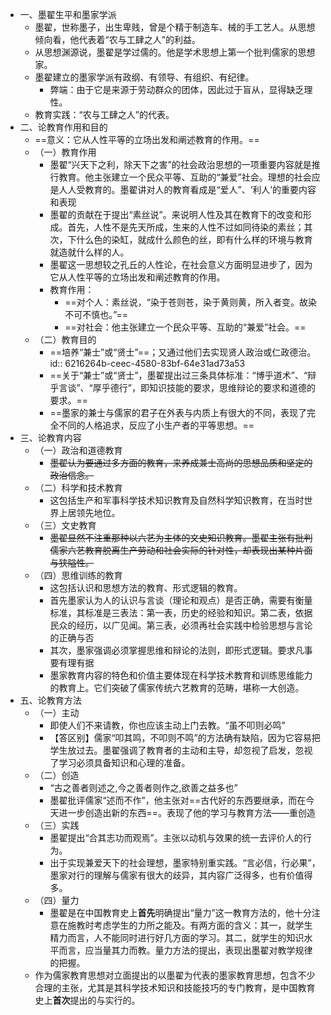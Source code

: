 - 一、墨翟生平和墨家学派
	- 墨翟，世称墨子，出生卑贱，曾是个精于制造车、械的手工艺人。从思想倾向看，他代表着“农与工肆之人”的利益。
	- 从思想渊源说，墨翟是学过儒的。他是学术思想上第一个批判儒家的思想家。
	- 墨翟建立的墨家学派有政纲、有领导、有组织、有纪律。
		- 弊端：由于它是来源于劳动群众的团体，因此过于盲从，显得缺乏理性。
	- 教育实践：“农与工肆之人”的代表。
- 二、论教育作用和目的
	- ==意义：它从人性平等的立场出发和阐述教育的作用。==
	- （一）教育作用
		- 墨翟“兴天下之利，除天下之害”的社会政治思想的一项重要内容就是推行教育。他主张建立一个民众平等、互助的“兼爱”社会。理想的社会应是人人受教育的。墨翟讲对人的教育看成是“爱人”、‘利人’的重要内容和表现
		- 墨翟的贡献在于提出“素丝说”。来说明人性及其在教育下的改变和形成。首先，人性不是先天所成，生来的人性不过如同待染的素丝；其次，下什么色的染缸，就成什么颜色的丝，即有什么样的环境与教育就造就什么样的人。
		- 墨翟这一思想较之孔丘的人性论，在社会意义方面明显进步了，因为它从人性平等的立场出发和阐述教育的作用。
		- 教育作用：
			- ==对个人：素丝说，“染于苍则苍，染于黄则黄，所入者变。故染不可不慎也。”==
			- ==对社会：他主张建立一个民众平等、互助的“兼爱”社会。==
	- （二）教育目的
		- ==培养“兼士”或“贤士”==；又通过他们去实现贤人政治或仁政德治。
		  id:: 6216264b-ceec-4580-83bf-64e31ad73a53
		- ==关于“兼士”或“贤士”，墨翟提出过三条具体标准：“博乎道术”、“辩乎言谈”、“厚乎德行”，即知识技能的要求，思维辩论的要求和道德的要求。==
		- ==墨家的兼士与儒家的君子在外表与内质上有很大的不同，表现了完全不同的人格追求，反应了小生产者的平等思想。==
- 三、论教育内容
	- （一）政治和道德教育
		- ~~墨翟认为要通过多方面的教育，来养成兼士高尚的思想品质和坚定的政治信念。~~
	- （二）科学和技术教育
		- 这包括生产和军事科学技术知识教育及自然科学知识教育，在当时世界上居领先地位。
	- （三）文史教育
		- ~~墨翟显然不注重那种以六艺为主体的文史知识教育。墨翟主张有批判儒家六艺教育脱离生产劳动和社会实际的针对性，却表现出某种片面与狭隘性。~~
	- （四）思维训练的教育
		- 这包括认识和思想方法的教育、形式逻辑的教育。
		- 首先墨家认为人的认识与言谈（理论和观点）是否正确，需要有衡量标准，其标准是三表法：第一表，历史的经验和知识。第二表，依据民众的经历，以广见闻。第三表，必须再社会实践中检验思想与言论的正确与否
		- 其次，墨家强调必须掌握思维和辩论的法则，即形式逻辑。要求凡事要有理有据
		- 墨家教育内容的特色和价值主要体现在科学技术教育和训练思维能力的教育上。它们突破了儒家传统六艺教育的范畴，堪称一大创造。
- 五、论教育方法
	- （一）主动
		- 即使人们不来请教，你也应该主动上门去教。“虽不叩则必鸣”
		- 【答区别】儒家“叩其鸣，不叩则不鸣”的方法确有缺陷，因为它容易把学生放过去。墨翟强调了教育者的主动和主导，却忽视了启发，忽视了学习必须具备知识和心理的准备。
	- （二）创造
		- “古之善者则述之,今之善者则作之,欲善之益多也”
		- 墨翟批评儒家“述而不作”，他主张对==古代好的东西要继承，而在今天进一步创造出新的东西==。表现了他的学习与教育方法——重创造
	- （三）实践
		- 墨翟提出“合其志功而观焉”。主张以动机与效果的统一去评价人的行为。
		- 出于实现兼爱天下的社会理想，墨家特别重实践。“言必信，行必果”，墨家对行的理解与儒家有很大的歧异，其内容广泛得多，也有价值得多。
	- （四）量力
		- 墨翟是在中国教育史上**首先**明确提出“量力”这一教育方法的，他十分注意在施教时考虑学生的力所之能及。有两方面的含义：其一，就学生精力而言，人不能同时进行好几方面的学习。其二，就学生的知识水平而言，应当量其力而教。量力方法的提出，表现出墨翟对教学规律的把握。
	- 作为儒家教育思想对立面提出的以墨翟为代表的墨家教育思想，包含不少合理的主张，尤其是其科学技术知识和技能技巧的专门教育，是中国教育史上**首次**提出的与实行的。